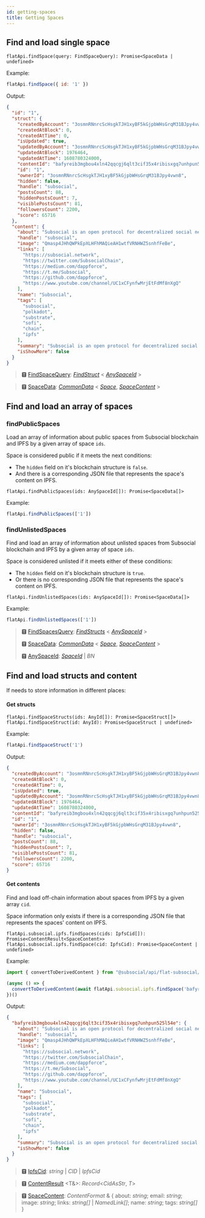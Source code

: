 ```yaml
---
id: getting-spaces
title: Getting Spaces
---
```


## Find and load single space

```
flatApi.findSpace(query: FindSpaceQuery): Promise<SpaceData | undefined>
```

Example:

```javascript
flatApi.findSpace({ id: '1' })
```

Output: 

```json
{
  "id": "1",
  "struct": {
    "createdByAccount": "3osmnRNnrcScHsgkTJH1xyBF5kGjpbWHsGrqM31BJpy4vwn8",
    "createdAtBlock": 0,
    "createdAtTime": 0,
    "isUpdated": true,
    "updatedByAccount": "3osmnRNnrcScHsgkTJH1xyBF5kGjpbWHsGrqM31BJpy4vwn8",
    "updatedAtBlock": 1976464,
    "updatedAtTime": 1608780324000,
    "contentId": "bafyreib3mgbou4xln42qqcgj6qlt3cif35x4ribisxgq7unhpun525l54e",
    "id": "1",
    "ownerId": "3osmnRNnrcScHsgkTJH1xyBF5kGjpbWHsGrqM31BJpy4vwn8",
    "hidden": false,
    "handle": "subsocial",
    "postsCount": 88,
    "hiddenPostsCount": 7,
    "visiblePostsCount": 81,
    "followersCount": 2200,
    "score": 65716
  },
  "content": {
    "about": "Subsocial is an open protocol for decentralized social networks and marketplaces. It's built with Substrate and IPFS. [Learn more](https://subsocial.network/)",
    "handle": "subsocial",
    "image": "Qmasp4JHhQWPkEpXLHFhMAQieAH1wtfVRNHWZ5snhfFeBe",
    "links": [
      "https://subsocial.network",
      "https://twitter.com/SubsocialChain",
      "https://medium.com/dappforce",
      "https://t.me/Subsocial",
      "https://github.com/dappforce",
      "https://www.youtube.com/channel/UC1xCFynfwMrjEtFdMf8nXgQ"
    ],
    "name": "Subsocial",
    "tags": [
      "subsocial",
      "polkadot",
      "substrate",
      "sofi",
      "chain",
      "ipfs"
    ],
    "summary": "Subsocial is an open protocol for decentralized social networks and marketplaces. It's built with Substrate and IPFS. Learn more",
    "isShowMore": false
  }
}
```

> 🆃 [FindSpaceQuery](https://docs.subsocial.network/js-docs/js-sdk/modules.html#findspacequery): [*FindStruct*](https://docs.subsocial.network/js-docs/js-sdk/modules.html#findstruct) < [*AnySpaceId*](https://docs.subsocial.network/js-docs/js-sdk/modules.html#anyspaceid) >

> 🆃 [SpaceData](https://docs.subsocial.network/js-docs/js-sdk/modules/dto.html#spacedata): [*CommonData*](https://docs.subsocial.network/js-docs/js-sdk/modules/dto.html#commondata) < [*Space*](https://docs.subsocial.network/js-docs/js-sdk/interfaces/interfaces.space.html), [*SpaceContent*](https://docs.subsocial.network/js-docs/js-sdk/modules.html#spacecontent) >


## Find and load an array of spaces

### findPublicSpaces

Load an array of information about public spaces from Subsocial blockchain and IPFS by a given array of space `ids`.

Space is considered public if it meets the next conditions:

- The `hidden` field on it's blockchain structure is `false`.
- And there is a corresponding JSON file that represents the space's content on IPFS.

```
flatApi.findPublicSpaces(ids: AnySpaceId[]): Promise<SpaceData[]>
```

Example:

```typescript
flatApi.findPublicSpaces(['1'])
```

### findUnlistedSpaces

Find and load an array of information about unlisted spaces from Subsocial blockchain and IPFS by a given array of space `ids`.

Space is considered unlisted if it meets either of these conditions:

- The `hidden` field on it's blockchain structure is `true`.
- Or there is no corresponding JSON file that represents the space's content on IPFS.

```
flatApi.findUnlistedSpaces(ids: AnySpaceId[]): Promise<SpaceData[]>
```

Example:

```typescript
flatApi.findUnlistedSpaces(['1'])
```

> 🆃 [FindSpacesQuery](https://docs.subsocial.network/js-docs/js-sdk/modules.html#findspacesquery): [*FindStructs*](https://docs.subsocial.network/js-docs/js-sdk/modules.html#findstructs) < [*AnySpaceId*](https://docs.subsocial.network/js-docs/js-sdk/modules.html#anyspaceid) >
>
> 🆃 [SpaceData](https://docs.subsocial.network/js-docs/js-sdk/modules/dto.html#spacedata): [*CommonData*](https://docs.subsocial.network/js-docs/js-sdk/modules/dto.html#commondata) < [*Space*](https://docs.subsocial.network/js-docs/js-sdk/interfaces/interfaces.space.html), [*SpaceContent*](https://docs.subsocial.network/js-docs/js-sdk/modules.html#spacecontent) >
>
> 🆃 [AnySpaceId](https://docs.subsocial.network/js-docs/js-sdk/modules.html#anyspaceid): [*SpaceId*](https://docs.subsocial.network/js-docs/js-sdk/interfaces/interfaces.spaceid.html) | *BN*  

## Find and load structs and content

If needs to store information in different places:

#### Get structs

```
flatApi.findSpaceStructs(ids: AnyId[]): Promise<SpaceStruct[]>
flatApi.findSpaceStruct(id: AnyId): Promise<SpaceStruct | undefined>
```

Example: 

```typescript
flatApi.findSpaceStruct('1')
```

Output: 

```json
{
  "createdByAccount": "3osmnRNnrcScHsgkTJH1xyBF5kGjpbWHsGrqM31BJpy4vwn8",
  "createdAtBlock": 0,
  "createdAtTime": 0,
  "isUpdated": true,
  "updatedByAccount": "3osmnRNnrcScHsgkTJH1xyBF5kGjpbWHsGrqM31BJpy4vwn8",
  "updatedAtBlock": 1976464,
  "updatedAtTime": 1608780324000,
  "contentId": "bafyreib3mgbou4xln42qqcgj6qlt3cif35x4ribisxgq7unhpun525l54e",
  "id": "1",
  "ownerId": "3osmnRNnrcScHsgkTJH1xyBF5kGjpbWHsGrqM31BJpy4vwn8",
  "hidden": false,
  "handle": "subsocial",
  "postsCount": 88,
  "hiddenPostsCount": 7,
  "visiblePostsCount": 81,
  "followersCount": 2200,
  "score": 65716
}
```

#### Get contents

Find and load off-chain information about spaces from IPFS by a given array `cid`.

Space information only exists if there is a corresponding JSON file that represents the spaces' content on IPFS.

```
flatApi.subsocial.ipfs.findSpaces(cids: IpfsCid[]): Promise<ContentResult<SpaceContent>>
flatApi.subsocial.ipfs.findSpace(cid: IpfsCid): Promise<SpaceContent | undefined>
```

Example: 

```typescript
import { convertToDerivedContent } from "@subsocial/api/flat-subsocial/utils" //add summary and isShowMore properties

(async () => {
  convertToDerivedContent(await flatApi.subsocial.ipfs.findSpace('bafyreib3mgbou4xln42qqcgj6qlt3cif35x4ribisxgq7unhpun525l54e'))
})()
```

Output:

```json
{
  "bafyreib3mgbou4xln42qqcgj6qlt3cif35x4ribisxgq7unhpun525l54e": {
    "about": "Subsocial is an open protocol for decentralized social networks and marketplaces. It's built with Substrate and IPFS. [Learn more](https://subsocial.network/)",
    "handle": "subsocial",
    "image": "Qmasp4JHhQWPkEpXLHFhMAQieAH1wtfVRNHWZ5snhfFeBe",
    "links": [
      "https://subsocial.network",
      "https://twitter.com/SubsocialChain",
      "https://medium.com/dappforce",
      "https://t.me/Subsocial",
      "https://github.com/dappforce",
      "https://www.youtube.com/channel/UC1xCFynfwMrjEtFdMf8nXgQ"
    ],
    "name": "Subsocial",
    "tags": [
      "subsocial",
      "polkadot",
      "substrate",
      "sofi",
      "chain",
      "ipfs"
    ],
    "summary": "Subsocial is an open protocol for decentralized social networks and marketplaces. It's built with Substrate and IPFS. Learn more",
    "isShowMore": false
  }
}
```

> 🆃 [IpfsCid](https://docs.subsocial.network/js-docs/js-sdk/modules.html#ipfscid): *string* | *CID* | *IpfsCid*

> 🆃 [ContentResult](https://docs.subsocial.network/js-docs/js-sdk/modules.html#contentresult) <T&>: *Record*<*CidAsStr*, *T*>

> 🆃 [SpaceContent](https://docs.subsocial.network/js-docs/js-sdk/modules.html#spacecontent): *ContentFormat* & { about: *string*; email: *string*; image: *string*; links: *string[]* | *NamedLink[]*; name: *string*; tags: *string[]* }

